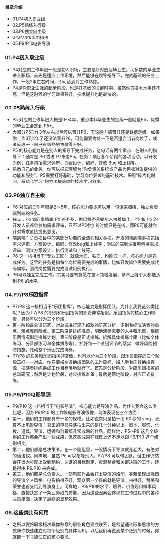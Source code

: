 #### 目录介绍
- 01.P4初入职业级
- 02.P5熟练入行级
- 03.P6独立自主级
- 04.P7/P8乐团指挥
- 05.P9/P10电影导演



### 01.P4初入职业级
- P4对应的工作年限一般是初入职场，主要是针对应届毕业生。大多数的毕业生进入职场，首先是适应工作环境，然后能够在领导指导下，完成基础的任务工作。一般2年左右时间，即可达到对工作熟练。
- P4是你职业生涯的起步阶段，也是打基础的关键时期。虽然你的技术水平还不高，但是这时候的学习效果最好，技术提升也是最快的。



### 02.P5熟练入行级
- P5 对应的工作年限大概是0～4年，重点本科毕业生的定级一般就是P5，优秀的毕业生会定到 P5+。
- 大部分P5工作3年左右以后可以晋升P6，无论是内部晋升还是跳槽定级。如果你工作3到4年了还没法晋升P6，可能需要考虑一下是否适合当前岗位了，或者反思一下自己有哪些地方做得不好。
- P5 的核心能力是在别人的指导下完成任务，这句话有两个重点：在别人的指导下：通常是 P6 或者 P7来带P5。任务：项目各个阶段的各项活动。以开发为例，任务包括需求评审、方案设计、编码、修改 Bug 和上线等。
- 熟悉自己的业务。你可以把它理解为“你负责的系统或产品为目标对象提供的功能和服务”。P5需要打好基础，学习岗位要求的基础技术。采用“碎片化时间，系统化学习”的方法提高你的技术学习效率。


### 03.P6独立自主级
- P6 对应的工作年限是2～5年，核心能力要求可以用一句话来概括，独立负责端到端的任务。
- 独立：P6 做的事情跟 P5 差不多，但已经不需要别人带着做了。P5 和 P6 的开发人员都会参加需求评审，只不过P5参加的时候只是在听，而P6可能就会针对需求直接提出意见。
- 端到端：负责项目中的某部分功能的全流程相关事项。开发的端到端事项包括需求评审、方案设计、编码、修改bug和上线等；测试的端到端事项包括需求评审、测试方案设计、执行测试和上线等。
- P6 这一档相当于“专业工匠”，就像木匠、铁匠、粉刷匠一样，核心能力是完成任务。这里的任务是指每个岗位需要完成的事情，比如开发岗位需要完成代码编写，测试岗位需要完成测试用例执行。
- P6可以独立完成工作。其实只要有意愿在技术领域发展，基本上每个人都能达到 P6 的水平。



### 04.P7/P8乐团指挥
- P7/P8 这一档相当于“乐团指挥”，核心能力是指挥团队。为什么我要这么类比呢？因为 P7/P8 的职责和乐团指挥的职责非常相似。乐团指挥的核心工作职责，具体可以分为三个阶段：
- 第一阶段是总谱研究，对总谱进行深入细致的研究分析，识别和标注演奏的重点、难点和风险点。第二阶段是排练准备，明确演奏需要的人手和乐器，根据乐团情况制定排练计划。第三阶段是正式排练，拆解具体排练步骤（比如个体练习、分声部练习和全体排练等），抓好每一个关键环节的落实，做好风险预防措施，推动整个乐团完成演奏。
- P7/P8 的任务和乐团指挥非常像，也可以分为三个阶段，跟乐团指挥的三个阶段正好一一对应。你只要把总谱换成团队的工作目标，把人手和乐器换成资源，把演奏排练换成工作目标落地就行了。首先是分析阶段，对应乐团指挥的总谱研究；然后是计划阶段，对应排练准备；最后是落地阶段，对应正式排练。



### 05.P9/P10电影导演
- P9/P10 这一档相当于“电影导演”，核心能力是导演作品。为什么我会这么类比呢，因为 P9/P10 的工作跟电影导演很像，具体表现在三个方面：
- 第一，他们的工作都具有一定的规模。比如说你只是拍一段 60 秒的 vlog，还算不上电影导演；真正的电影导演拍出来的是几十分钟以上，剧本、服饰、化妆、道具、表演、运镜和剪辑都非常成熟的作品。同样地，P5～P8 这几个级别的工作都会产出一些成果，但这些成果在规模上还不足以跟 P9/P10 这个级别相比。
- 第二，他们都是总决策者。在一个剧组里，一般情况下导演就是老大，有绝对的话语权。同样地，虽然 P6 可以指导别人，P7/P8 可以带团队，但工作仍然会在很大程度上受到制约，关键的目标制定、资源整合和关键决策的工作，还是得由 P9/P10 来完成。
- 第三，他们都是总负责人。一部电影作品会打上导演的烙印，甚至呈现出强烈的导演个人风格。电影拍得不好，观众第一个骂的就是导演；拍得好，赞美和荣誉也首先给到导演身上。同样地，P9/P10的水平、眼界、价值观和做事风格，直接决定了一条业务线的质量，因为这些因素会体现在工作过程中的各种决策里面，决定了最终的呈现效果。


### 06.这些类比有何用
- 之所以要把职级档次跟你熟悉的职业角色建立联系，是希望通过形象思维的方式帮你快速建立对每个级别的具体认知。以后我们再说到某个级别的时候，你就能一下子抓住它的核心要求。







